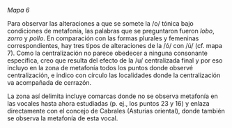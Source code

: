 *Mapa 6*

Para observar las alteraciones a que se somete la /o/ tónica bajo condiciones de metafonía, las palabras que se preguntaron fueron *lobo*, *zorro* y *pollo*. En comparación con las formas plurales y femeninas correspondientes, hay tres tipos de alteraciones de la /ó/ con /ú/ (cf. mapa 7). Como la centralización no parece obedecer a ninguna consonante específica, creo que resulta del efecto de la /u/ centralizada final y por eso incluyo en la zona de metafonía todos los puntos donde observé centralización, e indico con círculo las localidades donde la centralización va acompañada de cerrazón.

La zona así delimita incluye comarcas donde no se observa metafonía en las vocales hasta ahora estudiadas (p. ej., los puntos 23 y 16) y enlaza directamente con el concejo de Cabrales (Asturias oriental), donde también se observa la metafonía de esta vocal. 